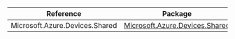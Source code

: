 | Reference | Package | Source |
|---|---|---|
|Microsoft.Azure.Devices.Shared|[Microsoft.Azure.Devices.Shared](https://www.nuget.org/packages/Microsoft.Azure.Devices.Shared)|[Github](https://github.com/Azure/azure-sdk-for-net)|
